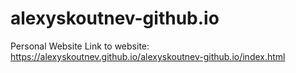 # alexyskoutnev-github.io
Personal Website
Link to website: https://alexyskoutnev.github.io/alexyskoutnev-github.io/index.html
